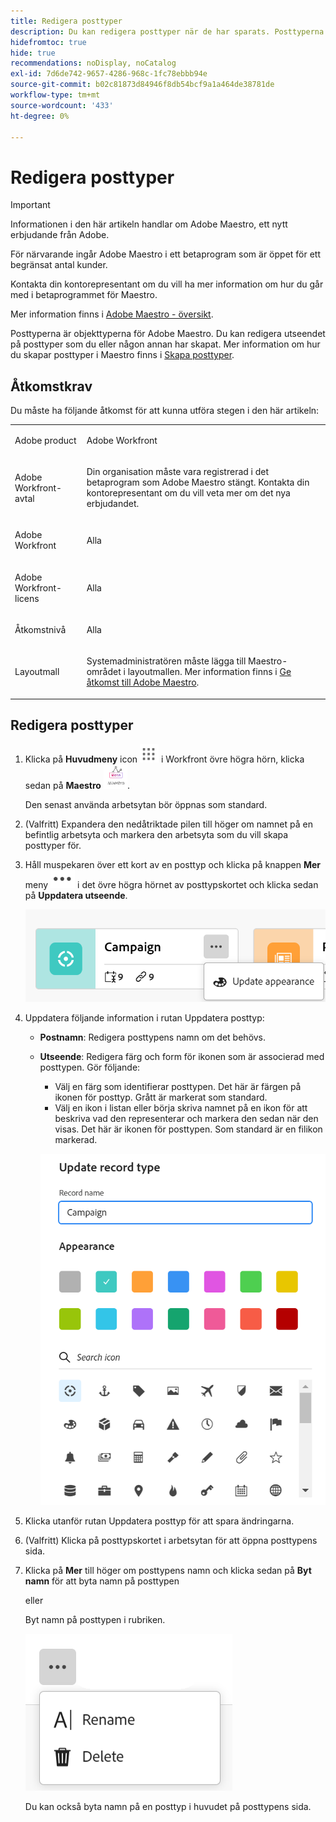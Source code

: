 ```yaml
---
title: Redigera posttyper
description: Du kan redigera posttyper när de har sparats. Posttyperna är objekttyperna för Adobe Maestro.
hidefromtoc: true
hide: true
recommendations: noDisplay, noCatalog
exl-id: 7d6de742-9657-4286-968c-1fc78ebbb94e
source-git-commit: b02c81873d84946f8db54bcf9a1a464de38781de
workflow-type: tm+mt
source-wordcount: '433'
ht-degree: 0%

---
```


<!--update the metadata with real information when making this available in TOC and in the left nav
---
title: Edit record types
description: You can edit record types after they have been saved. Record types are the objec types of Adobe Maestro.
author: Alina
role: User
feature: Work Management 
topic: Architecture
hidefromtoc: yes
hide: yes
---

-->

# Redigera posttyper

>[!IMPORTANT]
>
>Informationen i den här artikeln handlar om Adobe Maestro, ett nytt erbjudande från Adobe.
>
>För närvarande ingår Adobe Maestro i ett betaprogram som är öppet för ett begränsat antal kunder.
>
>Kontakta din kontorepresentant om du vill ha mer information om hur du går med i betaprogrammet för Maestro.
>
>Mer information finns i [Adobe Maestro - översikt](../maestro-overview.md).

Posttyperna är objekttyperna för Adobe Maestro. Du kan redigera utseendet på posttyper som du eller någon annan har skapat. Mer information om hur du skapar posttyper i Maestro finns i [Skapa posttyper](../architecture-and-fields/create-record-types.md).

## Åtkomstkrav

Du måste ha följande åtkomst för att kunna utföra stegen i den här artikeln:

<table style="table-layout:auto">
 <col>
 <tbody>
<td>
   <p> Adobe product</p> </td>
   <td>
   <p> Adobe Workfront</p> </td>
  </tr>  
 <td role="rowheader"><p>Adobe Workfront-avtal</p></td>
   <td>
<p>Din organisation måste vara registrerad i det betaprogram som Adobe Maestro stängt. Kontakta din kontorepresentant om du vill veta mer om det nya erbjudandet. </p>
   </td>
  </tr>
  <tr>
   <td role="rowheader"><p>Adobe Workfront</p></td>
   <td>
<p>Alla</p>
   </td>
  </tr>
  <tr>
   <td role="rowheader"><p>Adobe Workfront-licens</p></td>
   <td>
   <p>Alla</p> 
  </td>
  </tr>

<tr>
   <td role="rowheader">Åtkomstnivå</td>
   <td> <p>Alla</p>  
</td>
  </tr>
<tr>
   <td role="rowheader">Layoutmall</td>
   <td> <p>Systemadministratören måste lägga till Maestro-området i layoutmallen. Mer information finns i <a href="../access/grant-access.md">Ge åtkomst till Adobe Maestro</a>. </p>  
</td>
  </tr>
 </tbody>
</table>

<!--Maybe enable this at GA - but Maestro is not supposed to have Access controls in the Workfront Access Level: 
>[!NOTE]
>
>If you don't have access, ask your Workfront administrator if they set additional restrictions in your access level. For information on how a Workfront administrator can change your access level, see [Create or modify custom access levels](../administration-and-setup/add-users/configure-and-grant-access/create-modify-access-levels.md). -->

<!-- Notes to add for the table: for the "Workfront plans" row: the above is only for closed beta; when going to GA - activate the following plans:    
<p>Current plan: Prime and Ultimate</p>
<p>Legacy plan: Enterprise</p>-->

<!-- Notes for the table: for the "Workfront access" row: <p>For more information, see <a href="../../administration-and-setup/add-users/access-levels-and-object-permissions/wf-licenses.md" class="MCXref xref">Adobe Workfront licenses overview</a>.</p>-->

## Redigera posttyper

1. Klicka på **Huvudmeny** icon ![](assets/main-menu-workfront.png) i Workfront övre högra hörn, <!---or the **Main menu** icon ![](assets/main-menu-shell.png)  in the upper-left corner, if available--> klicka sedan på **Maestro** ![](assets/maestro-icon.png).

   Den senast använda arbetsytan bör öppnas som standard.

1. (Valfritt) Expandera den nedåtriktade pilen till höger om namnet på en befintlig arbetsyta och markera den arbetsyta som du vill skapa posttyper för.
1. Håll muspekaren över ett kort av en posttyp och klicka på knappen **Mer** meny ![](assets/more-menu.png) i det övre högra hörnet av posttypskortet och klicka sedan på **Uppdatera utseende**.

   ![](assets/update-appearance-link-from-more-menu-on-record-type-card.png)

1. Uppdatera följande information i rutan Uppdatera posttyp:

   * **Postnamn**: Redigera posttypens namn om det behövs. <!--correct this - I asked Garik to change this field to "Record type name"-->
   * **Utseende**: Redigera färg och form för ikonen som är associerad med posttypen. Gör följande:
      * Välj en färg som identifierar posttypen. Det här är färgen på ikonen för posttyp. Grått är markerat som standard.
      * Välj en ikon i listan eller börja skriva namnet på en ikon för att beskriva vad den representerar och markera den sedan när den visas. Det här är ikonen för posttypen. Som standard är en filikon markerad.

     ![](assets/update-record-type-box.png)

1. Klicka utanför rutan Uppdatera posttyp för att spara ändringarna.
1. (Valfritt) Klicka på posttypskortet i arbetsytan för att öppna posttypens sida.
1. Klicka på **Mer** till höger om posttypens namn och klicka sedan på **Byt namn** för att byta namn på posttypen

   eller

   Byt namn på posttypen i rubriken.  <!--check to see if they renamed this to "Rename" - it kept going back and forth between Rename and Edit-->

   ![](assets/more-menu-options-from-record-details-page.png) <!--check this screen shot - not sure this is valid ???-->

   Du kan också byta namn på en posttyp i huvudet på posttypens sida.
